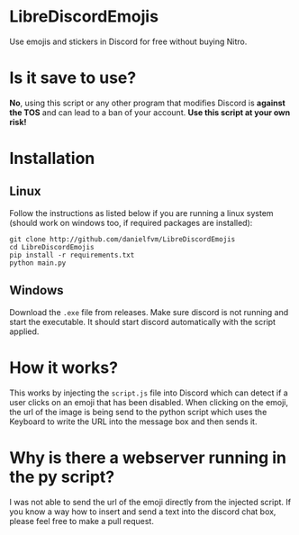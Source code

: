 # LibreDiscordEmojis
Use emojis and stickers in Discord for free without buying Nitro. 

# Is it save to use?
**No**, using this script or any other program that modifies Discord is **against the TOS** and can lead to a ban of your account. **Use this
script at your own risk!**

# Installation
## Linux
Follow the instructions as listed below if you are running a linux system (should work on windows too, if required packages are installed):
```
git clone http://github.com/danielfvm/LibreDiscordEmojis
cd LibreDiscordEmojis
pip install -r requirements.txt
python main.py
```

## Windows
Download the `.exe` file from releases. Make sure discord is not running and start the executable. It should start discord automatically with
the script applied.

# How it works?
This works by injecting the `script.js` file into Discord which can detect if a user clicks on an emoji that has been disabled. 
When clicking on the emoji, the url of the image is being send to the python script which uses the Keyboard to write the URL into the
message box and then sends it.

# Why is there a webserver running in the py script?
I was not able to send the url of the emoji directly from the injected script. If you know a way how to insert and send a text into the
discord chat box, please feel free to make a pull request.
